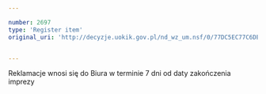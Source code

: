 ```yaml
---

number: 2697
type: 'Register item'
original_uri: 'http://decyzje.uokik.gov.pl/nd_wz_um.nsf/0/77DC5EC77C6DEEDBC12579410039CB60?OpenDocument'


---
```


Reklamacje wnosi się do Biura w terminie 7 dni od daty zakończenia imprezy
